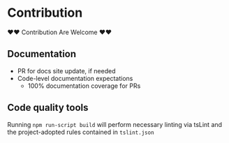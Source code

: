 # Contribution

❤❤ Contribution Are Welcome ❤❤

## Documentation

- PR for docs site update, if needed
- Code-level documentation expectations
	- 100% documentation coverage for PRs


## Code quality tools

Running `npm run-script build` will perform necessary linting via tsLint and the project-adopted rules contained in `tslint.json`
